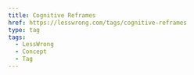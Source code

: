 ```yaml
---
title: Cognitive Reframes
href: https://lesswrong.com/tags/cognitive-reframes
type: tag
tags:
  - LessWrong
  - Concept
  - Tag
---
```



